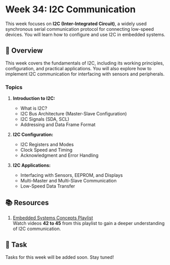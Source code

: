 # Week 34: I2C Communication

This week focuses on **I2C (Inter-Integrated Circuit)**, a widely used synchronous serial communication protocol for connecting low-speed devices. You will learn how to configure and use I2C in embedded systems.

## 📖 Overview

This week covers the fundamentals of I2C, including its working principles, configuration, and practical applications. You will also explore how to implement I2C communication for interfacing with sensors and peripherals.

### Topics

1. **Introduction to I2C:**
   - What is I2C?
   - I2C Bus Architecture (Master-Slave Configuration)
   - I2C Signals (SDA, SCL)
   - Addressing and Data Frame Format

2. **I2C Configuration:**
   - I2C Registers and Modes
   - Clock Speed and Timing
   - Acknowledgment and Error Handling

3. **I2C Applications:**
   - Interfacing with Sensors, EEPROM, and Displays
   - Multi-Master and Multi-Slave Communication
   - Low-Speed Data Transfer

## 📚 Resources

1. [Embedded Systems Concepts Playlist](https://www.youtube.com/playlist?list=PLoiqjtgvXf9e2VJk8GWEXwECPM_7JRwkE)  
   Watch videos **42 to 45** from this playlist to gain a deeper understanding of I2C communication.

## 📝 Task

Tasks for this week will be added soon. Stay tuned!

